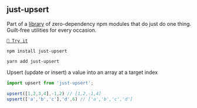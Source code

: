 <!-- DO NOT EDIT THIS FILE! THIS FILE WAS AUTOGENERATED BY TEMPLATE-MATE -->
<!-- SEE https://github.com/angus-c/just/blob/master/CONTRIBUTING.md#readme-template -->

## just-upsert

Part of a [library](https://anguscroll.com/just) of zero-dependency npm modules that do just do one thing.
Guilt-free utilities for every occasion.

[`🍦 Try it`](https://anguscroll.com/just/just-upsert)

```shell
npm install just-upsert
```
```shell
yarn add just-upsert
```

Upsert (update or insert) a value into an array at a target index

```js
import upsert from 'just-upsert';

upsert([1,2,3,4],-1,2) // [1,2,-1,4]
upsert(['a','b','c'],'d',6) // ['a','b','c','d']
```
